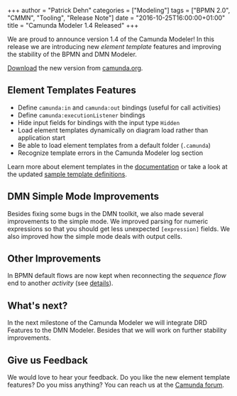 +++
author = "Patrick Dehn"
categories = ["Modeling"]
tags = ["BPMN 2.0", "CMMN", "Tooling", "Release Note"]
date = "2016-10-25T16:00:00+01:00"
title = "Camunda Modeler 1.4 Released"
+++

We are proud to announce version 1.4 of the Camunda Modeler! In this release we are introducing new *element template* features and improving the stability of the BPMN and DMN Modeler.

[Download](https://camunda.org/bpmn/tool/) the new version from [camunda.org](https://camunda.org/bpmn/tool/).

<!--more-->

<style>
  @media(min-width: 900px) {
    figure.main.teaser.headline {
      margin-left: -80px !important;
      margin-right: -80px !important;
    }
  }
</style>


## Element Templates Features

* Define `camunda:in` and `camunda:out` bindings (useful for call activities)
* Define `camunda:executionListener` bindings
* Hide input fields for bindings with the input type `Hidden`
* Load element templates dynamically on diagram load rather than application start
* Be able to load element templates from a default folder (`.camunda`)
* Recognize template errors in the Camunda Modeler log section

Learn more about element templates in the [documentation](https://github.com/camunda/camunda-modeler/tree/master/docs/element-templates) or take a look at the updated [sample template definitions](https://github.com/camunda/camunda-modeler/blob/master/resources/element-templates/samples.json).


## DMN Simple Mode Improvements

Besides fixing some bugs in the DMN toolkit, we also made several improvements to the simple mode. We improved parsing for numeric expressions so that you should get less unexpected `[expression]` fields. We also improved how the simple mode deals with output cells.


## Other Improvements

In BPMN default flows are now kept when reconnecting the *sequence flow* end to another *activity* (see [details](https://forum.bpmn.io/t/moving-outgoing-connection-start-point-from-gateway-causes-default-flow-to-be-lost/1079)).

## What's next?

In the next milestone of the Camunda Modeler we will integrate DRD Features to the DMN Modeler. Besides that we will work on further stability improvements.

## Give us Feedback

We would love to hear your feedback. Do you like the new element template features? Do you miss anything? You can reach us at the [Camunda forum](https://forum.camunda.org/c/modeler).
